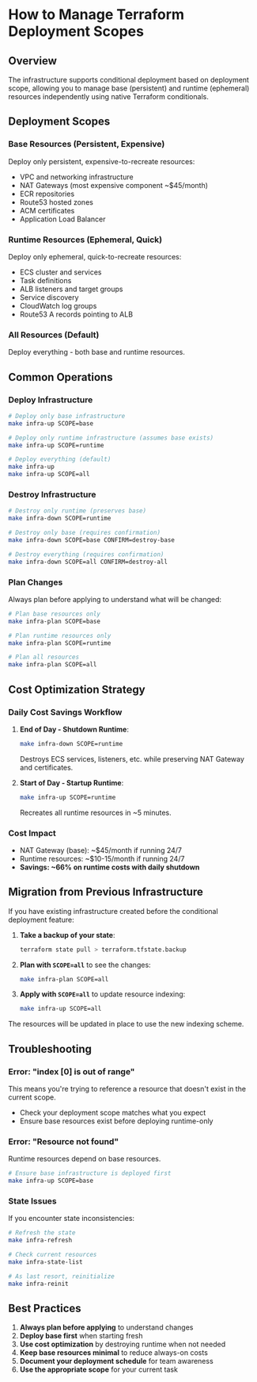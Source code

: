 # How to Manage Terraform Deployment Scopes

## Overview
The infrastructure supports conditional deployment based on deployment scope, allowing you to manage base (persistent) and runtime (ephemeral) resources independently using native Terraform conditionals.

## Deployment Scopes

### Base Resources (Persistent, Expensive)
Deploy only persistent, expensive-to-recreate resources:
- VPC and networking infrastructure
- NAT Gateways (most expensive component ~$45/month)
- ECR repositories
- Route53 hosted zones
- ACM certificates
- Application Load Balancer

### Runtime Resources (Ephemeral, Quick)
Deploy only ephemeral, quick-to-recreate resources:
- ECS cluster and services
- Task definitions
- ALB listeners and target groups
- Service discovery
- CloudWatch log groups
- Route53 A records pointing to ALB

### All Resources (Default)
Deploy everything - both base and runtime resources.

## Common Operations

### Deploy Infrastructure

```bash
# Deploy only base infrastructure
make infra-up SCOPE=base

# Deploy only runtime infrastructure (assumes base exists)
make infra-up SCOPE=runtime

# Deploy everything (default)
make infra-up
make infra-up SCOPE=all
```

### Destroy Infrastructure

```bash
# Destroy only runtime (preserves base)
make infra-down SCOPE=runtime

# Destroy only base (requires confirmation)
make infra-down SCOPE=base CONFIRM=destroy-base

# Destroy everything (requires confirmation)
make infra-down SCOPE=all CONFIRM=destroy-all
```

### Plan Changes

Always plan before applying to understand what will be changed:

```bash
# Plan base resources only
make infra-plan SCOPE=base

# Plan runtime resources only
make infra-plan SCOPE=runtime

# Plan all resources
make infra-plan SCOPE=all
```

## Cost Optimization Strategy

### Daily Cost Savings Workflow

1. **End of Day - Shutdown Runtime**:
   ```bash
   make infra-down SCOPE=runtime
   ```
   Destroys ECS services, listeners, etc. while preserving NAT Gateway and certificates.

2. **Start of Day - Startup Runtime**:
   ```bash
   make infra-up SCOPE=runtime
   ```
   Recreates all runtime resources in ~5 minutes.

### Cost Impact
- NAT Gateway (base): ~$45/month if running 24/7
- Runtime resources: ~$10-15/month if running 24/7
- **Savings: ~66% on runtime costs with daily shutdown**

## Migration from Previous Infrastructure

If you have existing infrastructure created before the conditional deployment feature:

1. **Take a backup of your state**:
   ```bash
   terraform state pull > terraform.tfstate.backup
   ```

2. **Plan with `SCOPE=all`** to see the changes:
   ```bash
   make infra-plan SCOPE=all
   ```

3. **Apply with `SCOPE=all`** to update resource indexing:
   ```bash
   make infra-up SCOPE=all
   ```

The resources will be updated in place to use the new indexing scheme.

## Troubleshooting

### Error: "index [0] is out of range"
This means you're trying to reference a resource that doesn't exist in the current scope.
- Check your deployment scope matches what you expect
- Ensure base resources exist before deploying runtime-only

### Error: "Resource not found"
Runtime resources depend on base resources.
```bash
# Ensure base infrastructure is deployed first
make infra-up SCOPE=base
```

### State Issues
If you encounter state inconsistencies:
```bash
# Refresh the state
make infra-refresh

# Check current resources
make infra-state-list

# As last resort, reinitialize
make infra-reinit
```

## Best Practices

1. **Always plan before applying** to understand changes
2. **Deploy base first** when starting fresh
3. **Use cost optimization** by destroying runtime when not needed
4. **Keep base resources minimal** to reduce always-on costs
5. **Document your deployment schedule** for team awareness
6. **Use the appropriate scope** for your current task
